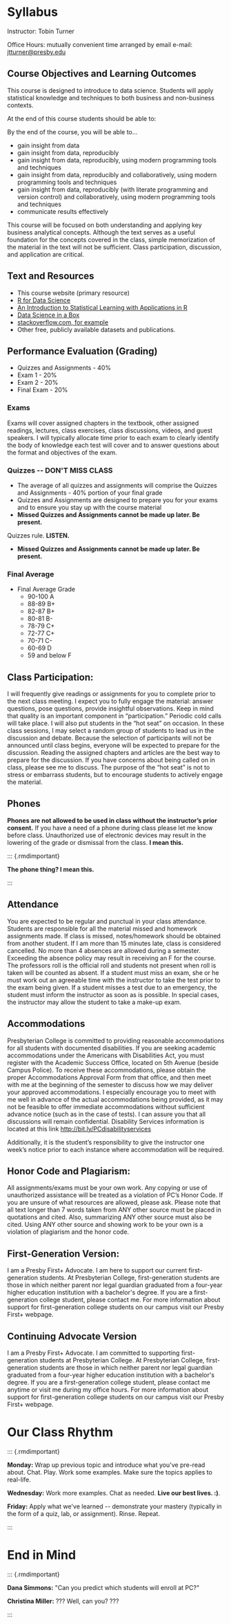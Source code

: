 # Syllabus

Instructor: Tobin Turner

Office Hours: mutually convenient time arranged by email e-mail: jtturner@presby.edu

## Course Objectives and Learning Outcomes

This course is designed to introduce to data science.  Students will apply statistical knowledge and techniques to both business and non-business contexts. 

At the end of this course students should be able to:

By the end of the course, you will be able to…

- gain insight from data
- gain insight from data, reproducibly
- gain insight from data, reproducibly, using modern programming tools and techniques
- gain insight from data, reproducibly and collaboratively, using modern programming tools and techniques
- gain insight from data, reproducibly (with literate programming and version control) and collaboratively, using modern programming tools and techniques
- communicate results effectively 

This course will be focused on both understanding and applying key business analytical concepts. Although the text serves as a useful foundation for the concepts covered in the class, simple memorization of the material in the text will not be sufficient. Class participation, discussion, and application are critical.

## Text and Resources

- This course website (primary resource)
- [R for Data Science](https://r4ds.had.co.nz/)
- [An Introduction to Statistical Learning with Applications in R](https://trevorhastie.github.io/ISLR/)
- [Data Science in a Box](https://datasciencebox.org/)
- [stackoverflow.com, for example](https://stackoverflow.com/questions/4862178/remove-rows-with-all-or-some-nas-missing-values-in-data-frame?rq=1)
- Other free, publicly available datasets and publications.

## Performance Evaluation (Grading)

- Quizzes and Assignments - 40%
- Exam 1 - 20%
- Exam 2 - 20%
- Final Exam - 20%

### Exams

Exams will cover assigned chapters in the textbook, other assigned readings, lectures, class exercises, class discussions, videos, and guest speakers. I will typically allocate time prior to each exam to clearly identify the body of knowledge each test will cover and to answer questions about the format and objectives of the exam.


### Quizzes -- **DON'T MISS CLASS**
- The average of all quizzes and assignments will comprise the Quizzes and Assignments - 40% portion of your final grade
- Quizzes and Assignments are designed to prepare you for your exams and to ensure you stay up with the course material
- **Missed Quizzes and Assignments cannot be made up later.  Be present.**  

Quizzes rule.  **LISTEN.**
- **Missed Quizzes and Assignments cannot be made up later.  Be present.**  

### Final Average

- Final Average	Grade
  - 90-100	A
  - 88-89	B+
  - 82-87	B+
  - 80-81	B-
  - 78-79	C+
  - 72-77	C+
  - 70-71	C-
  - 60-69	D
  - 59 and below	F

## Class Participation:

I will frequently give readings or assignments for you to complete prior to the next class meeting. I expect you to fully engage the material: answer questions, pose questions, provide insightful observations. Keep in mind that quality is an important component in “participation.” Periodic cold calls will take place. I will also put students in the “hot seat” on occasion. In these class sessions, I may select a random group of students to lead us in the discussion and debate. Because the selection of participants will not be announced until class begins, everyone will be expected to prepare for the discussion. Reading the assigned chapters and articles are the best way to prepare for the discussion. If you have concerns about being called on in class, please see me to discuss. The purpose of the “hot seat” is not to stress or embarrass students, but to encourage students to actively engage the material.

## Phones

**Phones are not allowed to be used in class without the instructor’s prior consent.** If you have a need of a phone during class please let me know before class. Unauthorized use of electronic devices may result in the lowering of the grade or dismissal from the class.  **I mean this.**

::: {.rmdimportant}

**The phone thing?  I mean this.**

:::


## Attendance

You are expected to be regular and punctual in your class attendance. Students are responsible for all the material missed and homework assignments made. If class is missed, notes/homework should be obtained from another student. If I am more than 15 minutes late, class is considered cancelled. No more than 4 absences are allowed during a semester. Exceeding the absence policy may result in receiving an F for the course. The professors roll is the official roll and students not present when roll is taken will be counted as absent. If a student must miss an exam, she or he must work out an agreeable time with the instructor to take the test prior to the exam being given. If a student misses a test due to an emergency, the student must inform the instructor as soon as is possible. In special cases, the instructor may allow the student to take a make-up exam.

## Accommodations

Presbyterian College is committed to providing reasonable accommodations for all students with documented disabilities. If you are seeking academic accommodations under the Americans with Disabilities Act, you must register with the Academic Success Office, located on 5th Avenue (beside Campus Police). To receive these accommodations, please obtain the proper Accommodations Approval Form from that office, and then meet with me at the beginning of the semester to discuss how we may deliver your approved accommodations. I especially encourage you to meet with me well in advance of the actual accommodations being provided, as it may not be feasible to offer immediate accommodations without sufficient advance notice (such as in the case of tests). I can assure you that all discussions will remain confidential. Disability Services information is located at this link http://bit.ly/PCdisabilityservices


Additionally, it is the student’s responsibility to give the instructor one week’s notice prior to each instance where accommodation will be required.

## Honor Code and Plagiarism:

All assignments/exams must be your own work. Any copying or use of unauthorized assistance will be treated as a violation of PC’s Honor Code. If you are unsure of what resources are allowed, please ask. Please note that all text longer than 7 words taken from ANY other source must be placed in quotations and cited. Also, summarizing ANY other source must also be cited. Using ANY other source and showing work to be your own is a violation of plagiarism and the honor code.

## First-Generation Version:

I am a Presby First+ Advocate. I am here to support our current first-generation students. At Presbyterian College, first-generation students are those in which neither parent nor legal guardian graduated from a four-year higher education institution with a bachelor's degree. If you are a first-generation college student, please contact me. For more information about support for first-generation college students on our campus visit our Presby First+ webpage.

## Continuing Advocate Version

I am a Presby First+ Advocate. I am committed to supporting first-generation students at Presbyterian College. At Presbyterian College, first-generation students are those in which neither parent nor legal guardian graduated from a four-year higher education institution with a bachelor's degree. If you are a first-generation college student, please contact me anytime or visit me during my office hours. For more information about support for first-generation college students on our campus visit our Presby First+ webpage.


# Our Class Rhythm

::: {.rmdimportant}

**Monday:** Wrap up previous topic and introduce what you've pre-read about.  Chat.  Play.  Work some examples.  Make sure the topics applies to real-life.

**Wednesday:**  Work more examples.  Chat as needed.  **Live our best lives.  :)**.  

**Friday:** Apply what we've learned -- demonstrate your mastery (typically in the form of a quiz, lab, or assignment).  Rinse.  Repeat.

:::


# End in Mind

::: {.rmdimportant}

**Dana Simmons:** "Can you predict which students will enroll at PC?"

**Christina Miller:** ??? Well, can you? ???

:::
